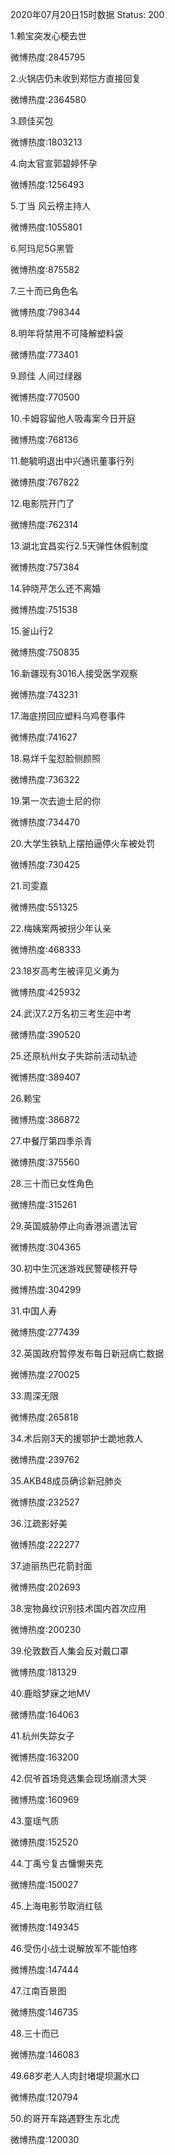 2020年07月20日15时数据
Status: 200

1.赖宝突发心梗去世

微博热度:2845795

2.火锅店仍未收到郑恺方直接回复

微博热度:2364580

3.顾佳买包

微博热度:1803213

4.向太官宣郭碧婷怀孕

微博热度:1256493

5.丁当 风云榜主持人

微博热度:1055801

6.阿玛尼5G黑管

微博热度:875582

7.三十而已角色名

微博热度:798344

8.明年将禁用不可降解塑料袋

微博热度:773401

9.顾佳 人间过绿器

微博热度:770500

10.卡姆容留他人吸毒案今日开庭

微博热度:768136

11.鲍毓明退出中兴通讯董事行列

微博热度:767822

12.电影院开门了

微博热度:762314

13.湖北宜昌实行2.5天弹性休假制度

微博热度:757384

14.钟晓芹怎么还不离婚

微博热度:751538

15.釜山行2

微博热度:750835

16.新疆现有3016人接受医学观察

微博热度:743231

17.海底捞回应塑料乌鸡卷事件

微博热度:741627

18.易烊千玺怼脸侧颜照

微博热度:736322

19.第一次去迪士尼的你

微博热度:734470

20.大学生铁轨上摆拍逼停火车被处罚

微博热度:730425

21.司雯嘉

微博热度:551325

22.梅姨案两被拐少年认亲

微博热度:468333

23.18岁高考生被评见义勇为

微博热度:425932

24.武汉7.2万名初三考生迎中考

微博热度:390520

25.还原杭州女子失踪前活动轨迹

微博热度:389407

26.赖宝

微博热度:386872

27.中餐厅第四季杀青

微博热度:375560

28.三十而已女性角色

微博热度:315261

29.英国威胁停止向香港派遣法官

微博热度:304365

30.初中生沉迷游戏民警硬核开导

微博热度:304299

31.中国人寿

微博热度:277439

32.英国政府暂停发布每日新冠病亡数据

微博热度:270025

33.周深无限

微博热度:265818

34.术后刚3天的援鄂护士跪地救人

微博热度:239762

35.AKB48成员确诊新冠肺炎

微博热度:232527

36.江疏影好美

微博热度:222277

37.迪丽热巴花箭封面

微博热度:202693

38.宠物鼻纹识别技术国内首次应用

微博热度:200230

39.伦敦数百人集会反对戴口罩

微博热度:181329

40.鹿晗梦寐之地MV

微博热度:164063

41.杭州失踪女子

微博热度:163200

42.侃爷首场竞选集会现场崩溃大哭

微博热度:160969

43.童瑶气质

微博热度:152520

44.丁禹兮复古慵懒夹克

微博热度:150027

45.上海电影节取消红毯

微博热度:149345

46.受伤小战士说解放军不能怕疼

微博热度:147444

47.江南百景图

微博热度:146735

48.三十而已

微博热度:146083

49.68岁老人人肉封堵堤坝漏水口

微博热度:120794

50.的哥开车路遇野生东北虎

微博热度:120030

